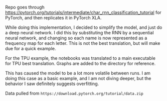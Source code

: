Repo goes through
https://pytorch.org/tutorials/intermediate/char_rnn_classification_tutorial for
PyTorch, and then replicates it in PyTorch XLA.

While doing this implementation, I decided to simplify the model, and just do a
deep neural network. I did this by substituting the RNN by a sequential
neural network, and changing so each name is now represented as a frequency
map for each letter. This is not the best translation, but will make due for
a quick example.

For the TPU example, the notebooks was translated to a main executable for TPU
best translation. Graphs are added to the directory for reference.

This has caused the model to be a lot more volatile between
runs. I am doing this case as a basic example, and I am not diving deeper, but
the behavior I saw definitely suggests overfitting.

Data pulled from `https://download.pytorch.org/tutorial/data.zip`
